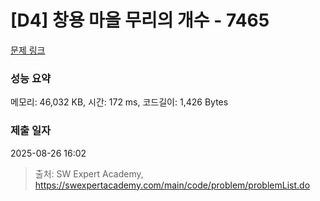 # [D4] 창용 마을 무리의 개수 - 7465 

[문제 링크](https://swexpertacademy.com/main/code/problem/problemDetail.do?contestProbId=AWngfZVa9XwDFAQU) 

### 성능 요약

메모리: 46,032 KB, 시간: 172 ms, 코드길이: 1,426 Bytes

### 제출 일자

2025-08-26 16:02



> 출처: SW Expert Academy, https://swexpertacademy.com/main/code/problem/problemList.do